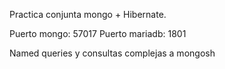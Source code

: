 Practica conjunta mongo + Hibernate.

Puerto mongo: 57017
Puerto mariadb: 1801

Named queries y consultas complejas a mongosh
